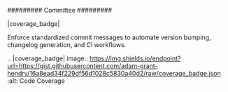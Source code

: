 #########
Committee
#########

|coverage_badge|

Enforce standardized commit messages to automate version bumping, changelog generation, and CI workflows.

.. |coverage_badge| image:: <https://img.shields.io/endpoint?url=https://gist.githubusercontent.com/adam-grant-hendry/16a8ead34f229df56d1028c5830a40d2/raw/coverage_badge.json>
   :alt: Code Coverage
